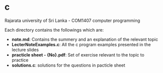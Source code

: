 # c 
Rajarata university of Sri Lanka - COM1407 computer programming  
  
  
Each directory contains the followings which are:  
<ul>
<li><b>note.md</b>: Contains the summery and an explanation of the relevant topic</li>
<li><b>LecterNoteExamples.c</b>: All the c program examples presented in the lecture slides</li>
<li><b>practicle sheet - {No}.pdf</b>: Set of exercise relevant to the topic to practice </li>
<li><b>solutions.c</b>: solutions for the questions in pacticle sheet </li>
</ul>
